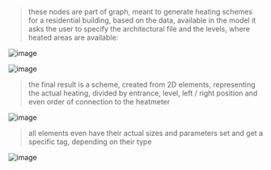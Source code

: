 > these nodes are part of graph, meant to generate heating schemes for a residential building, based on the data, available in the model
> it asks the user to specify the architectural file and the levels, where heated areas are available:

![image](https://user-images.githubusercontent.com/46314846/203803659-eb3ff718-c016-4994-ac3d-8170d3e895e2.png)

![image](https://user-images.githubusercontent.com/46314846/203803751-d60783b7-f4b7-4bcd-a35a-6576cce48afa.png)

> the final result is a scheme, created from 2D elements, representing the actual heating, divided by entrance, level, left / right position and even order of connection to the heatmeter

![image](https://user-images.githubusercontent.com/46314846/208098408-ff9d8a33-ea56-4b9a-a2dc-8fd802883de4.png)

> all elements even have their actual sizes and parameters set and get a specific tag, depending on their type

![image](https://user-images.githubusercontent.com/46314846/208098739-9417cbab-21f8-4eba-aae0-76001923568d.png)
